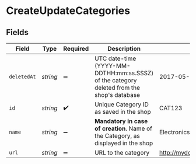 # CreateUpdateCategories


## Fields

| Field                                                                                     | Type                                                                                      | Required                                                                                  | Description                                                                               | Example                                                                                   |
| ----------------------------------------------------------------------------------------- | ----------------------------------------------------------------------------------------- | ----------------------------------------------------------------------------------------- | ----------------------------------------------------------------------------------------- | ----------------------------------------------------------------------------------------- |
| `deletedAt`                                                                               | *string*                                                                                  | :heavy_minus_sign:                                                                        | UTC date-time (YYYY-MM-DDTHH:mm:ss.SSSZ) of the category deleted from the shop's database | 2017-05-12 12:30:00 +0000 UTC                                                             |
| `id`                                                                                      | *string*                                                                                  | :heavy_check_mark:                                                                        | Unique Category ID as saved in the shop<br/>                                              | CAT123                                                                                    |
| `name`                                                                                    | *string*                                                                                  | :heavy_minus_sign:                                                                        | **Mandatory in case of creation**. Name of the Category, as displayed in the shop<br/>    | Electronics                                                                               |
| `url`                                                                                     | *string*                                                                                  | :heavy_minus_sign:                                                                        | URL to the category                                                                       | http://mydomain.com/category/electronics                                                  |